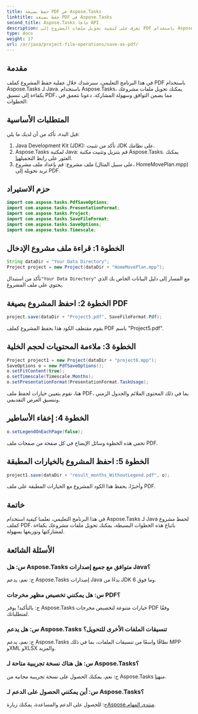 ```yaml
---
title: حفظ بصيغة PDF في Aspose.Tasks
linktitle: حفظ بصيغة PDF في Aspose.Tasks
second_title: Aspose.Tasks جافا API
description: تعرف على كيفية تحويل ملفات المشروع إلى PDF باستخدام Aspose.Tasks لـ Java. خطوات بسيطة لتحويل فعال.
type: docs
weight: 17
url: /ar/java/project-file-operations/save-as-pdf/
---
```

## مقدمة
في هذا البرنامج التعليمي، سنرشدك خلال عملية حفظ المشروع كملف PDF باستخدام Aspose.Tasks لـ Java. باستخدام Aspose.Tasks، يمكنك تحويل ملفات مشروعك بكفاءة إلى تنسيق PDF، مما يضمن التوافق وسهولة المشاركة. دعونا نتعمق في الخطوات:
## المتطلبات الأساسية
قبل البدء، تأكد من أن لديك ما يلي:
1. Java Development Kit (JDK): تأكد من تثبيت JDK على نظامك.
2.  Aspose.Tasks لمكتبة Java: قم بتنزيل وتثبيت مكتبة Aspose.Tasks. يمكنك العثور على رابط التحميل[هنا](https://releases.aspose.com/tasks/java/).
3. ملف مشروع: قم بإعداد ملف مشروع (على سبيل المثال، HomeMovePlan.mpp) تريد تحويله إلى PDF.

## حزم الاستيراد
```java
import com.aspose.tasks.PdfSaveOptions;
import com.aspose.tasks.PresentationFormat;
import com.aspose.tasks.Project;
import com.aspose.tasks.SaveFileFormat;
import com.aspose.tasks.SaveOptions;
import com.aspose.tasks.Timescale;
```
## الخطوة 1: قراءة ملف مشروع الإدخال
```java
String dataDir = "Your Data Directory";
Project project = new Project(dataDir + "HomeMovePlan.mpp");
```
 تأكد من استبدال`"Your Data Directory"` مع المسار إلى دليل البيانات الخاص بك الذي يحتوي على ملف المشروع.
## الخطوة 2: احفظ المشروع بصيغة PDF
```java
project.save(dataDir + "Project5.pdf", SaveFileFormat.Pdf);
```
يقوم مقتطف الكود هذا بحفظ المشروع كملف PDF باسم "Project5.pdf".
## الخطوة 3: ملاءمة المحتويات لحجم الخلية
```java
Project project1 = new Project(dataDir + "project6.mpp");
SaveOptions o = new PdfSaveOptions();
o.setFitContent(true);
o.setTimescale(Timescale.Months);
o.setPresentationFormat(PresentationFormat.TaskUsage);
```
هنا، نقوم بتعيين خيارات لحفظ ملف PDF، بما في ذلك المحتوى الملائم والجدول الزمني وتنسيق العرض التقديمي.
## الخطوة 4: إخفاء الأساطير
```java
o.setLegendOnEachPage(false);
```
تخفي هذه الخطوة وسائل الإيضاح في كل صفحة من صفحات ملف PDF.
## الخطوة 5: احفظ المشروع بالخيارات المطبقة
```java
project1.save(dataDir + "result_months_WithoutLegend.pdf", o);
```
وأخيرًا، يحفظ هذا الكود المشروع مع الخيارات المطبقة على ملف PDF.

## خاتمة
في هذا البرنامج التعليمي، تعلمنا كيفية استخدام Aspose.Tasks لـ Java لحفظ مشروع كملف PDF. باتباع هذه الخطوات البسيطة، يمكنك تحويل ملفات مشروعك بكفاءة لمشاركتها وتوزيعها بسهولة.
## الأسئلة الشائعة
### س: هل Aspose.Tasks متوافق مع جميع إصدارات Java؟
ج: نعم، يدعم Aspose.Tasks إصدارات Java بدءًا من JDK 6 وما فوق.
### س: هل يمكنني تخصيص مظهر مخرجات PDF؟
ج: بالتأكيد! يوفر Aspose.Tasks خيارات متنوعة لتخصيص مخرجات PDF وفقًا لمتطلباتك.
### س: هل يدعم Aspose.Tasks تنسيقات الملفات الأخرى للتحويل؟
ج: نعم، يدعم Aspose.Tasks نطاقًا واسعًا من تنسيقات الملفات، بما في ذلك MPP وXML وXLSX والمزيد.
### س: هل هناك نسخة تجريبية متاحة لـ Aspose.Tasks؟
 ج: نعم، يمكنك الحصول على نسخة تجريبية مجانية من Aspose.Tasks من[هنا](https://releases.aspose.com/).
### س: أين يمكنني الحصول على الدعم لـ Aspose.Tasks؟
 ج: للحصول على الدعم والمساعدة، يمكنك زيارة[Aspose.منتدى المهام](https://forum.aspose.com/c/tasks/15).
